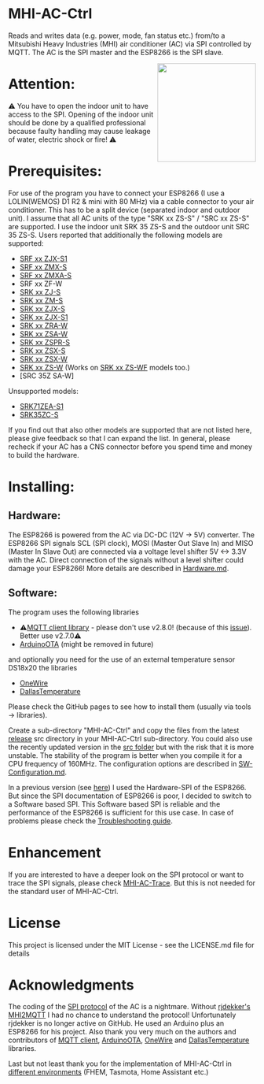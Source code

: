# MHI-AC-Ctrl
Reads and writes data (e.g. power, mode, fan status etc.) from/to a Mitsubishi Heavy Industries (MHI) air conditioner (AC) via SPI controlled by MQTT. The AC is the SPI master and the ESP8266 is the SPI slave.

<img src="/images/IoT-MQTT-Panel.jpg" width=200 align="right" />

# Attention:
:warning: You have to open the indoor unit to have access to the SPI. Opening of the indoor unit should be done by 
a qualified professional because faulty handling may cause leakage of water, electric shock or fire! :warning: 

# Prerequisites:
For use of the program you have to connect your ESP8266 (I use a LOLIN(WEMOS) D1 R2 & mini with 80 MHz) via a
cable connector to your air conditioner. This has to be a split device (separated indoor and outdoor unit).
I assume that all AC units of the type "SRK xx ZS-S" / "SRC xx ZS-S" are supported. I use the indoor unit SRK 35 ZS-S and the outdoor unit SRC 35 ZS-S. Users reported that additionally the following models are supported:

- [SRF xx ZJX-S1](https://github.com/absalom-muc/MHI-AC-Ctrl/issues/17#issue-632187165)
- [SRF xx ZMX-S](https://github.com/absalom-muc/MHI-AC-Ctrl/issues/17#issuecomment-704789297)
- [SRF xx ZMXA-S](https://github.com/absalom-muc/MHI-AC-Ctrl/pull/91)
- SRF xx ZF-W
- [SRK xx ZJ-S](https://github.com/absalom-muc/MHI-AC-Ctrl/issues/10)
- [SRK xx ZM-S](https://github.com/absalom-muc/MHI-AC-Ctrl/issues/9)
- [SRK xx ZJX-S](https://github.com/absalom-muc/MHI-AC-Ctrl/issues/17#issuecomment-646469621)
- [SRK xx ZJX-S1](https://github.com/absalom-muc/MHI-AC-Ctrl/issues/17#issuecomment-646968940)
- [SRK xx ZRA-W](https://github.com/absalom-muc/MHI-AC-Ctrl/issues/17#issuecomment-730628655)
- [SRK xx ZSA-W](https://github.com/absalom-muc/MHI-AC-Ctrl/issues/17#issuecomment-891649495)
- [SRK xx ZSPR-S](https://github.com/absalom-muc/MHI-AC-Ctrl/issues/149)
- [SRK xx ZSX-S](https://github.com/absalom-muc/MHI-AC-Ctrl/issues/6#issuecomment-582242372)
- [SRK xx ZSX-W](https://github.com/absalom-muc/MHI-AC-Ctrl/issues/17#issuecomment-643748095)
- [SRK xx ZS-W](https://github.com/absalom-muc/MHI-AC-Ctrl/issues/121) (Works on [SRK xx ZS-WF](https://github.com/absalom-muc/MHI-AC-Ctrl/issues/121#issuecomment-1938350129) models too.)
- [SRC 35Z SA-W]

Unsupported models:
- [SRK71ZEA-S1](https://github.com/absalom-muc/MHI-AC-Ctrl/issues/143)
- [SRK35ZC-S](https://github.com/absalom-muc/MHI-AC-Ctrl/issues/154)
 
If you find out that also other models are supported that are not listed here, please give feedback so that I can expand the list. In general, please recheck if your AC has a CNS connector before you spend time and money to build the hardware.

# Installing:

## Hardware:
The ESP8266 is powered from the AC via DC-DC (12V -> 5V) converter. 
The ESP8266 SPI signals SCL (SPI clock), MOSI (Master Out Slave In) and MISO (Master In Slave Out) are connected via a voltage level shifter 5V <-> 3.3V with the AC. Direct connection of the signals without a level shifter could damage your ESP8266!
More details are described in [Hardware.md](Hardware.md).

## Software:
The program uses the following libraries
 - :warning:[MQTT client library](https://github.com/knolleary/pubsubclient) - please don't use v2.8.0! (because of this [issue](https://github.com/knolleary/pubsubclient/issues/747)). Better use v2.7.0:warning:
 - [ArduinoOTA](https://github.com/esp8266/Arduino/tree/master/libraries/ArduinoOTA) (might be removed in future)
 
and optionally you need for the use of an external temperature sensor DS18x20 the libraries
 - [OneWire](https://www.pjrc.com/teensy/td_libs_OneWire.html)
 - [DallasTemperature](https://github.com/milesburton/Arduino-Temperature-Control-Library)

Please check the GitHub pages to see how to install them (usually via tools -> libraries).

Create a sub-directory "MHI-AC-Ctrl" and copy the files from the latest [release](https://github.com/absalom-muc/MHI-AC-Ctrl/releases) src directory in your MHI-AC-Ctrl sub-directory. You could also use the recently updated version in the [src folder](src) but with the risk that it is more unstable. The stability of the program is better when you compile it for a CPU frequency of 160MHz.
The configuration options are described in [SW-Configuration.md](SW-Configuration.md).

In a previous version (see [here](https://github.com/absalom-muc/MHI-AC-SPY)) I used the Hardware-SPI of the ESP8266. But since the SPI documentation of ESP8266 is poor, I decided to switch to a Software based SPI.
This Software based SPI is reliable and the performance of the ESP8266 is sufficient for this use case.
In case of problems please check the [Troubleshooting guide](Troubleshooting.md).

# Enhancement
If you are interested to have a deeper look on the SPI protocol or want to trace the SPI signals, please check [MHI-AC-Trace](https://github.com/absalom-muc/MHI-AC-Trace). But this is not needed for the standard user of MHI-AC-Ctrl.

# License
This project is licensed under the MIT License - see the LICENSE.md file for details

# Acknowledgments
The coding of the [SPI protocol](https://github.com/absalom-muc/MHI-AC-Trace/blob/main/SPI.md) of the AC is a nightmare. Without [rjdekker's MHI2MQTT](https://github.com/rjdekker/MHI2MQTT) I had no chance to understand the protocol! Unfortunately rjdekker is no longer active on GitHub. He used an Arduino plus an ESP8266 for his project.
Also thank you very much on the authors and contributors of [MQTT client](https://github.com/knolleary/pubsubclient), [ArduinoOTA](https://github.com/esp8266/Arduino/tree/master/libraries/ArduinoOTA), [OneWire](https://www.pjrc.com/teensy/td_libs_OneWire.html) and [DallasTemperature](https://github.com/milesburton/Arduino-Temperature-Control-Library) libraries.

Last but not least thank you for the implementation of MHI-AC-Ctrl in [different environments](https://github.com/absalom-muc/MHI-AC-Ctrl/blob/master/SW-Configuration.md#integration-examples) (FHEM, Tasmota, Home Assistant etc.)

